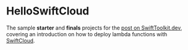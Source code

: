 # HelloSwiftCloud

The sample **starter** and **finals** projects for the [post on SwiftToolkit.dev](https://SwiftToolkit.dev/posts/hello-swift-cloud), covering an introduction on how to deploy lambda functions with [SwiftCloud](https://github.com/swift-cloud/swift-cloud). 
